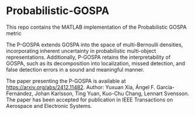 # Probabilistic-GOSPA
This repo contains the MATLAB implementation of the Probabilistic GOSPA metric

The P-GOSPA extends GOSPA into the space of multi-Bernoulli densities, incorporating inherent uncertainty in probabilistic multi-object representations. Additionally, P-GOSPA retains the interpretability of GOSPA, such as its decomposition into localization, missed detection, and false detection errors in a sound and meaningful manner.

The paper presenting the P-GOSPA is available at https://arxiv.org/abs/2412.11482. 
Author: Yuxuan Xia, Ángel F. García-Fernández, Johan Karlsson, Ting Yuan, Kuo-Chu Chang, Lennart Svensson.
The paper has been accepted for publication in IEEE Transactions on Aerospace and Electronic Systems.
